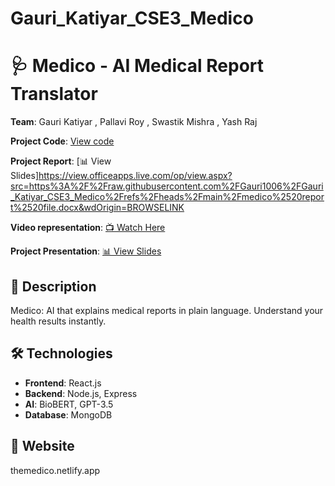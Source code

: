# Gauri_Katiyar_CSE3_Medico
# 🩺 Medico - AI Medical Report Translator  
**Team**: Gauri Katiyar , Pallavi Roy , Swastik Mishra , Yash Raj 

**Project Code**: [ View code](Medico_Presentation.pptx)

**Project Report**: [📊 View Slides]https://view.officeapps.live.com/op/view.aspx?src=https%3A%2F%2Fraw.githubusercontent.com%2FGauri1006%2FGauri_Katiyar_CSE3_Medico%2Frefs%2Fheads%2Fmain%2Fmedico%2520report%2520file.docx&wdOrigin=BROWSELINK

**Video representation**: [📺 Watch Here](link_to_video_in_repo) 

**Project Presentation**: [📊 View Slides](Medico_Presentation.pptx)

## 📝 Description  
Medico: AI that explains medical reports in plain language. Understand your health results instantly.

## 🛠 Technologies  
- **Frontend**: React.js  
- **Backend**: Node.js, Express  
- **AI**: BioBERT, GPT-3.5  
- **Database**: MongoDB  

## 🚀 Website
themedico.netlify.app
